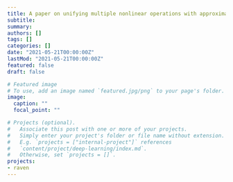 ```yaml
---
title: A paper on unifying multiple nonlinear operations with approximate computing is accepted in ISLPED 2021
subtitle: 
summary: 
authors: []
tags: []
categories: []
date: "2021-05-21T00:00:00Z"
lastMod: "2021-05-21T00:00:00Z"
featured: false
draft: false

# Featured image
# To use, add an image named `featured.jpg/png` to your page's folder. 
image:
  caption: ""
  focal_point: ""

# Projects (optional).
#   Associate this post with one or more of your projects.
#   Simply enter your project's folder or file name without extension.
#   E.g. `projects = ["internal-project"]` references 
#   `content/project/deep-learning/index.md`.
#   Otherwise, set `projects = []`.
projects: 
- raven
---
```


<!-- More information can be found [here](https://diwu1990.github.io/publication/2019-07-29-islped/). -->
